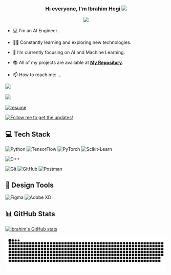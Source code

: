 <h3 align="center">
  Hi everyone, I'm Ibrahim Hegi
  <img src="https://media.giphy.com/media/hvRJCLFzcasrR4ia7z/giphy.gif" width="28">
</h3>

<p align="center">
  <a href="https://github.com/DenverCoder1/readme-typing-svg"><img src="https://readme-typing-svg.herokuapp.com/?lines=AI%20Engineer;Always%20learning%20new%20things&font=Fira%20Code&center=true&width=440&height=45&color=f75c7e&vCenter=true&size=22"></a>
</p> 

- 💻 I'm an AI Engineer.
  
- 👨‍💻 Constantly learning and exploring new technologies.
  
- 🤖 I’m currently focusing on AI and Machine Learning.
  
- 📚 All of my projects are available at **[My Repository](https://github.com/ibrahim-hegi?tab=repositories)**.
  
- 📫 How to reach me: ...

<a href="https://www.linkedin.com/in/ibrahim-hegi-helal/" target="_blank"><img src="https://img.shields.io/badge/linkedin-%230077B5.svg?style=for-the-badge&logo=linkedin&logoColor=white"/></a>

<a href="mailto:abrahymhlal63@gmail.com" target="_blank"><img src="https://img.shields.io/badge/Gmail-D14836?style=for-the-badge&logo=gmail&logoColor=white"/></a>

[![resume](https://img.shields.io/badge/Resume-4285F4?style=for-the-badge&logo=read-the-docs&logoColor=white)](https://drive.google.com/file/d/1802I1A9z6F5-YCYdk3yX61IpBJOZYz0X/view?usp=sharing)

<a href="https://github.com/ibrahim-hegi" target="_blank" rel="noreferrer"><img
src="https://img.shields.io/github/followers/ibrahim-hegi?logo=github&style=for-the-badge&color=ef4444&labelColor=831843" title="Follow me to get the updates!"/></a>


## 💻 Tech Stack
![Python](https://img.shields.io/badge/python-%2314354C.svg?style=for-the-badge&logo=python&logoColor=white)
![TensorFlow](https://img.shields.io/badge/TensorFlow-FF6F00?style=for-the-badge&logo=TensorFlow&logoColor=white)
![PyTorch](https://img.shields.io/badge/PyTorch-EE4C2C?style=for-the-badge&logo=PyTorch&logoColor=white)
![Scikit-Learn](https://img.shields.io/badge/scikit--learn-%23F7931E.svg?style=for-the-badge&logo=scikit-learn&logoColor=white)

![C++](https://img.shields.io/badge/c++-6698d3.svg?style=for-the-badge&logo=c%2B%2B&logoColor=white)

![Git](https://img.shields.io/badge/git-%23F05033.svg?style=for-the-badge&logo=git&logoColor=white)
![GitHub](https://img.shields.io/badge/github-%23121011.svg?style=for-the-badge&logo=github&logoColor=white)
![Postman](https://img.shields.io/badge/Postman-FF6C37?style=for-the-badge&logo=postman&logoColor=white)

## 🎨 Design Tools
![Figma](https://img.shields.io/badge/figma-%23F24E1E.svg?style=for-the-badge&logo=figma&logoColor=white)
![Adobe XD](https://img.shields.io/badge/Adobe%20XD-470137?style=for-the-badge&logo=Adobe%20XD&logoColor=#FF61F6)

## 📊 GitHub Stats
[![Ibrahim's GitHub stats](https://github-readme-stats.vercel.app/api?username=ibrahim-hegi&show_icons=true&count_private=true)](https://github.com/anuraghazra/github-readme-stats)

![snake gif](https://raw.githubusercontent.com/SakerDakak/SakerDakak/18c8e620265b49dbcc664d11c6dd0cb88a2a87fd/Images/github-snake.svg) 
